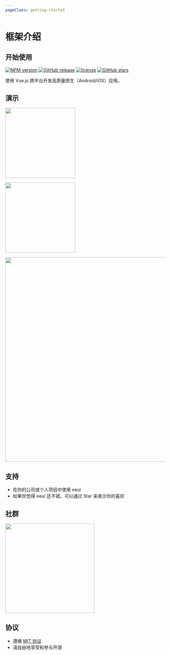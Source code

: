 ```yaml
---
pageClass: getting-started
---
```


# 框架介绍

## 开始使用

[![NPM version](https://img.shields.io/npm/v/eeui-cli.svg)](https://www.npmjs.com/package/eeui-cli)
[![GitHub release](https://img.shields.io/github/release/kuaifan/eeui.svg)](https://github.com/kuaifan/eeui/releases)
[![license](https://img.shields.io/github/license/mashape/apistatus.svg)](https://github.com/kuaifan/eeui/blob/master/LICENSE)
[![GitHub stars](https://img.shields.io/github/stars/kuaifan/eeui.svg?style=social&label=Stars)](https://github.com/kuaifan/eeui)

使用 Vue.js 跨平台开发高质量原生（Android/iOS）应用。

## 演示

<a href="https://eeui.app/app/android.apk" target="_blank"><img src="https://eeui.app/app/android.png" width="220px"></a>

<a href="javascript:alert('没钱申请开发者账号上架！');"><img src="https://eeui.app/app/ios.png" width="220px"></a>

<img src="https://eeui.app/app/demo.png" width="640px">

## 支持

* 在你的公司或个人项目中使用 eeui
* 如果你觉得 eeui 还不错，可以通过 Star 来表示你的喜欢

## 社群

<p><img src="./media/qqgroup.png" width="280px"></p>


## 协议

* 遵循 [MIT 协议](http://opensource.org/licenses/MIT)
* 请自由地享受和参与开源

